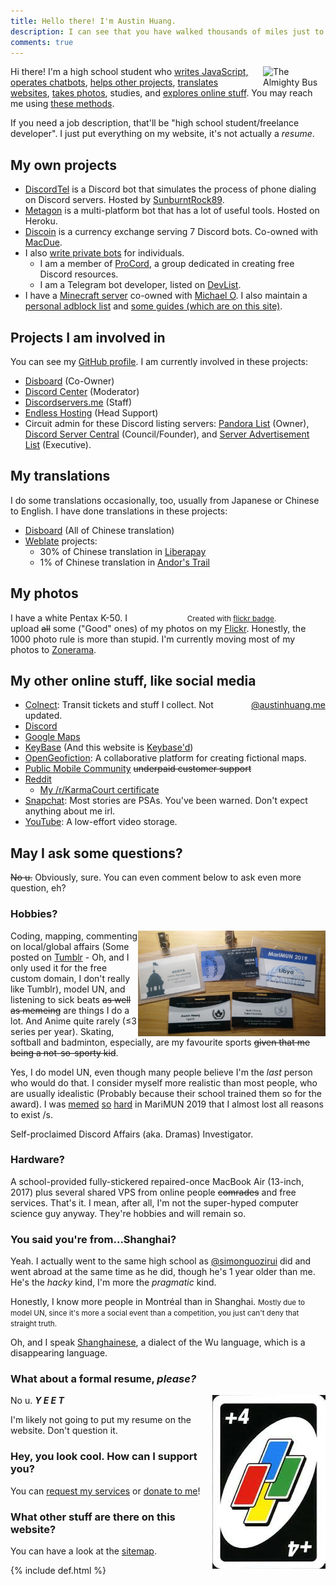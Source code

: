 ```yaml
---
title: Hello there! I'm Austin Huang.
description: I can see that you have walked thousands of miles just to reach this website, but that's just my homepage. What else do you expect?
comments: true
---
```


<style>
@media ( max-width : 400px) {
    .disappear {
        display: none !important;
    }
}
</style>

<img src="https://cdn.discordapp.com/avatars/207484517898780672/8844ad82df396e034f397156ecf29b7f.jpg?size=1024" alt="The Almighty Bus" align="right" width="100"/>

Hi there! I'm a high school student who [writes JavaScript, operates chatbots](#my-coding-projects), [helps other projects](#projects-i-am-involved-in), [translates websites](#my-translations), [takes photos](#my-photos), studies, and [explores online stuff](#my-other-online-stuff). You may reach me using [these methods](./contact).

If you need a job description, that'll be "high school student/freelance developer". I just put everything on my website, it's not actually a *resume*.

## My own projects
* [DiscordTel](https://discordtel.austinhuang.me) is a Discord bot that simulates the process of phone dialing on Discord servers. Hosted by [SunburntRock89](https://github.com/SunburntRock89).
* [Metagon](https://metagon.austinhuang.me) is a multi-platform bot that has a lot of useful tools. Hosted on Heroku.
* [Discoin](http://discoin.gitbooks.io/docs) is a currency exchange serving 7 Discord bots. Co-owned with [MacDue](https://github.com/MacDue).
* I also [write private bots](/services) for individuals.
  * I am a member of [ProCord](https://discord.gg/auHudND), a group dedicated in creating free Discord resources.
  * I am a Telegram bot developer, listed on [DevList](http://t.me/devlist).
* I have a [Minecraft server](./minecraft) co-owned with [Michael O](https://michaelo.online). I also maintain a [personal adblock list](/0131-block-list) and [some guides (which are on this site)](./sitemap).

## Projects I am involved in
You can see my [GitHub profile](http://github.com/austinhuang0131). I am currently involved in these projects:

* [Disboard](http://disboard.org/) (Co-Owner)
* [Discord Center](http://discord.center) (Moderator)
* [Discordservers.me](https://discordservers.me/) (Staff)
* [Endless Hosting](http://theendlessweb.com) (Head Support)
* Circuit admin for these Discord listing servers: [Pandora List](https://discord.gg/mU9ezQ2) (Owner), [Discord Server Central](http://discord.gg/PrzjCjG) (Council/Founder), and [Server Advertisement List](http://discord.gg/Gb9gjd3) (Executive).

## My translations
I do some translations occasionally, too, usually from Japanese or Chinese to English. I have done translations in these projects:

* [Disboard](http://disboard.org/) (All of Chinese translation)
* [Weblate](https://hosted.weblate.org/user/austinhuang0131/) projects:
  * 30% of Chinese translation in [Liberapay](https://liberapay.com/)
  * 1% of Chinese translation in [Andor's Trail](https://andorstrail.com/)
  
## My photos

<style type="text/css"> 
.flickr_badge_image {margin:0px;display:inline;}
.flickr_badge_image img {border: 0px solid #BADA55 !important; padding:0px; margin:0px;}
.flickr_badge_image a:after {content: none !important;}
#flickr_badge_wrapper {width:300px;text-align:left;float:right;}
</style><div id="flickr_badge_wrapper"><script type="text/javascript" src="https://www.flickr.com/badge_code_v2.gne?count=8&display=random&size=s&layout=x&source=user&user=136075370@N04"></script><center><small>Created with <a href="http://www.flickrbadge.com">flickr badge</a>.</small></center></div>

I have a white Pentax K-50. I upload ~~all~~ some ("Good" ones) of my photos on my [Flickr](https://flic.kr/austin0131). Honestly, the 1000 photo rule is more than stupid. I'm currently moving most of my photos to [Zonerama](https://austinhuang0131.zonerama.com).

## My other online stuff, like social media
<div style="float:right;" class="disappear" width="300">
<a href="https://instawidget.net/v/user/austinhuang.me" id="link-bf2840a06c81ff33630a7ecce88048809f1bda7467050b99dace8eac2c5c6c60">@austinhuang.me</a>
<script src="https://instawidget.net/js/instawidget.js?u=bf2840a06c81ff33630a7ecce88048809f1bda7467050b99dace8eac2c5c6c60&width=300px"></script>
</div>

* [Colnect](https://colnect.com/en/collectors/collector/Austin-Huang): Transit tickets and stuff I collect. Not updated.
* [Discord](https://discord.gg/8uFr3J3)
* [Google Maps](https://www.google.com/maps/contrib/112274999802772649668/reviews)
* [KeyBase](https://keybase.io/austinhuang) (And this website is [Keybase'd](/keybase.txt))
* [OpenGeofiction](http://opengeofiction.net/user/austinhuang/history): A collaborative platform for creating fictional maps.
* [Public Mobile Community](https://productioncommunity.publicmobile.ca/t5/user/viewprofilepage/user-id/52430) ~~underpaid customer support~~
* [Reddit](http://reddit.com/u/austinhuang)
  * [My /r/KarmaCourt certificate](https://i.imgur.com/dJCyzex.jpg)
* [Snapchat](http://www.snapchat.com/add/austin0131mtl): Most stories are PSAs. You've been warned. Don't expect anything about me irl.
* [YouTube](https://www.youtube.com/channel/UCLichN-05sKVoBzDOOCLGcA): A low-effort video storage.

## May I ask some questions?
~~No u.~~ Obviously, sure. You can even comment below to ask even more question, eh?

### Hobbies?
<img src="./assets/model_un.jpg" alt="Name tags of attended MUN conferences" align="right" width="300"/>

Coding, mapping, commenting on local/global affairs (Some posted on [Tumblr](https://blog.austinhuang.me) - Oh, and I only used it for the free custom domain, I don't really like Tumblr), model UN, and listening to sick beats ~~as well as memeing~~ are things I do a lot. And Anime quite rarely (≤3 series per year). Skating, softball and badminton, especially, are my favourite sports ~~given that me being a not-so-sporty kid~~.

Yes, I do model UN, even though many people believe I'm the *last* person who would do that. I consider myself more realistic than most people, who are usually idealistic (Probably because their school trained them so for the award). I was [memed](https://twitter.com/AJ_MARI2019/status/1094277224344289288) [so](https://twitter.com/NYT_MARI2019/status/1094372271404302336) [hard](https://twitter.com/LP_MARI2019/status/1094363232091979776) in MariMUN 2019 that I almost lost all reasons to exist /s.

Self-proclaimed Discord Affairs (aka. Dramas) Investigator.

### Hardware?
A school-provided fully-stickered repaired-once MacBook Air (13-inch, 2017) plus several shared VPS from online people ~~comrades~~ and free services. That's it. I mean, after all, I'm not the super-hyped computer science guy anyway. They're hobbies and will remain so.

### You said you're from...Shanghai?
Yeah. I actually went to the same high school as [@simonguozirui](https://simonguo.tech/) did and went abroad at the same time as he did, though he's 1 year older than me. He's the *hacky* kind, I'm more the *pragmatic* kind.

Honestly, I know more people in Montréal than in Shanghai. <small>Mostly due to model UN, since it's more a social event than a competition, you just can't deny that straight truth.</small>

Oh, and I speak [Shanghainese](https://en.wikipedia.org/wiki/Shanghainese), a dialect of the Wu language, which is a disappearing language.

### What about a formal resume, *please?*
<img src="./assets/uno4.jpeg" alt="+4" class="disappear" align="right"/>

No u. ***Y E E T***

I'm likely not going to put my resume on the website. Don't question it.

### Hey, you look cool. How can I support you?
You can [request my services](/services) or [donate to me](/donate)!

### What other stuff are there on this website?
You can have a look at the [sitemap](/sitemap).

{% include def.html %}
